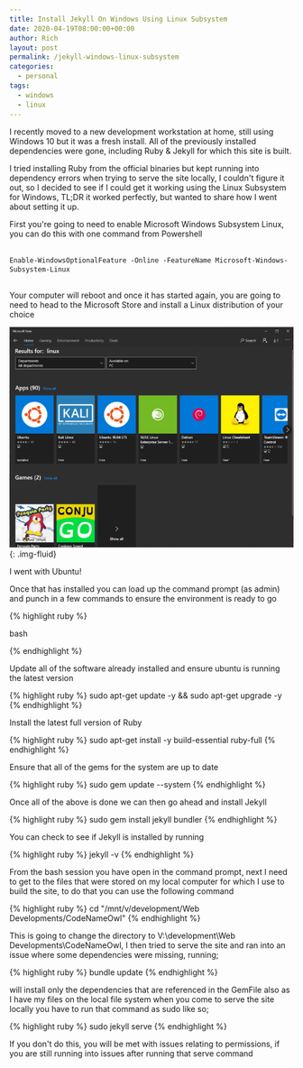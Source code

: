 ```yaml
---
title: Install Jekyll On Windows Using Linux Subsystem
date: 2020-04-19T08:00:00+00:00
author: Rich
layout: post
permalink: /jekyll-windows-linux-subsystem
categories:
  - personal
tags:
  - windows
  - linux
---
```


I recently moved to a new development workstation at home, still using Windows 10 but it was a fresh install. All of the previously installed dependencies were gone, including Ruby & Jekyll for which this site is built. 

I tried installing Ruby from the official binaries but kept running into dependency errors when trying to serve the site locally, I couldn't figure it out, so I decided to see if I could get it working using the Linux Subsystem for Windows, TL;DR it worked perfectly, but wanted to share how I went about setting it up.

First you're going to need to enable Microsoft Windows Subsystem Linux, you can do this with one command from Powershell

<pre>
    <code class="powershell">
Enable-WindowsOptionalFeature -Online -FeatureName Microsoft-Windows-Subsystem-Linux
    </code>
</pre>

Your computer will reboot and once it has started again, you are going to need to head to the Microsoft Store and install a Linux distribution of your choice 

![Linux in the Microsoft store](/assets/img/microsoft-store-linux.png){: .img-fluid}

I went with Ubuntu! 

Once that has installed you can load up the command prompt (as admin) and punch in a few commands to ensure the environment is ready to go

{% highlight ruby %}

bash

{% endhighlight %}




Update all of the software already installed and ensure ubuntu is running the latest version

{% highlight ruby %}
sudo apt-get update -y && sudo apt-get upgrade -y
{% endhighlight %}

Install the latest full version of Ruby

{% highlight ruby %}
sudo apt-get install -y build-essential ruby-full
{% endhighlight %}

Ensure that all of the gems for the system are up to date

{% highlight ruby %}
sudo gem update --system
{% endhighlight %}

Once all of the above is done we can then go ahead and install Jekyll

{% highlight ruby %}
sudo gem install jekyll bundler
{% endhighlight %}

You can check to see if Jekyll is installed by running 

{% highlight ruby %}
jekyll -v 
{% endhighlight %}

From the bash session you have open in the command prompt, next I need to get to the files that were stored on my local computer for which I use to build the site, to do that you can use the following command 

{% highlight ruby %}
cd "/mnt/v/development/Web Developments/CodeNameOwl"
{% endhighlight %}

This is going to change the directory to V:\development\Web Developments\CodeNameOwl, I then tried to serve the site and ran into an issue where some dependencies were missing, running;

{% highlight ruby %}
bundle update
{% endhighlight %}


will install only the dependencies that are referenced in the GemFile also as I have my files on the local file system when you come to serve the site locally you have to run that command as sudo like so;

{% highlight ruby %}
sudo jekyll serve
{% endhighlight %}

If you don't do this, you will be met with issues relating to permissions, if you are still running into issues after running that serve command 
